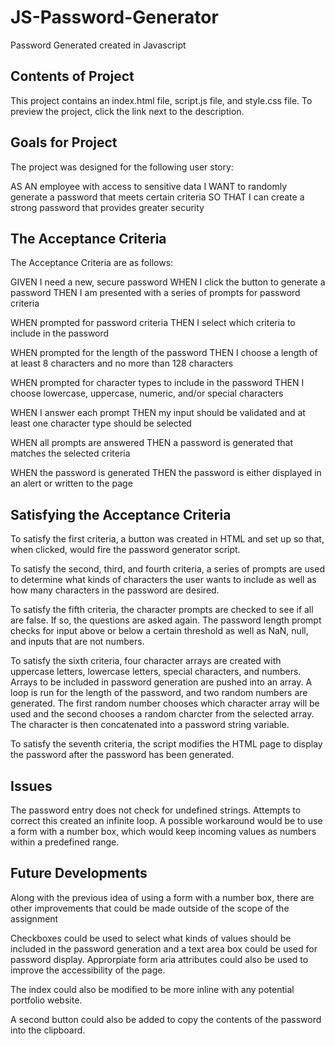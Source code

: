 # JS-Password-Generator

Password Generated created in Javascript

## Contents of Project

This project contains an index.html file, script.js file, and style.css file. To preview the project, click the link next to the description.

## Goals for Project

The project was designed for the following user story:

AS AN employee with access to sensitive data
I WANT to randomly generate a password that meets certain criteria
SO THAT I can create a strong password that provides greater security

## The Acceptance Criteria 

The Acceptance Criteria are as follows: 

GIVEN I need a new, secure password
WHEN I click the button to generate a password
THEN I am presented with a series of prompts for password criteria

WHEN prompted for password criteria
THEN I select which criteria to include in the password

WHEN prompted for the length of the password
THEN I choose a length of at least 8 characters and no more than 128 characters

WHEN prompted for character types to include in the password
THEN I choose lowercase, uppercase, numeric, and/or special characters

WHEN I answer each prompt
THEN my input should be validated and at least one character type should be selected

WHEN all prompts are answered
THEN a password is generated that matches the selected criteria

WHEN the password is generated
THEN the password is either displayed in an alert or written to the page

## Satisfying the Acceptance Criteria

To satisfy the first criteria, a button was created in HTML and set up so that, when clicked, would fire the password generator script. 

To satisfy the second, third, and fourth criteria, a series of prompts are used to determine what kinds of characters the user wants to include as well as how many characters in the password are desired.

To satisfy the fifth criteria, the character prompts are checked to see if all are false. If so, the questions are asked again. The password length prompt checks for input above or below a certain threshold as well as NaN, null, and inputs that are not numbers.

To satisfy the sixth criteria, four character arrays are created with uppercase letters, lowercase letters, special characters, and numbers. Arrays to be included in password generation are pushed into an array. A loop is run for the length of the password, and two random numbers are generated. The first random number chooses which character array will be used and the second chooses a random charcter from the selected array. The character is then concatenated into a password string variable.

To satisfy the seventh criteria, the script modifies the HTML page to display the password after the password has been generated.

## Issues

The password entry does not check for undefined strings. Attempts to correct this created an infinite loop. A possible workaround would be to use a form with a number box, which would keep incoming values as numbers within a predefined range.

## Future Developments

Along with the previous idea of using a form with a number box, there are other improvements that could be made outside of the scope of the assignment

Checkboxes could be used to select what kinds of values should be included in the password generation and a text area box could be used for password display. Approrpiate form aria attributes could also be used to improve the accessibility of the page.

The index could also be modified to be more inline with any potential portfolio website. 

A second button could also be added to copy the contents of the password into the clipboard.